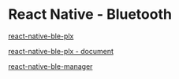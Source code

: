# React Native - Bluetooth

[react-native-ble-plx](https://github.com/dotintent/react-native-ble-plx#documentation--support)


[react-native-ble-plx - document](https://dotintent.github.io/react-native-ble-plx/)

[react-native-ble-manager
](https://github.com/innoveit/react-native-ble-manager)